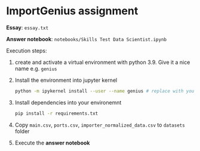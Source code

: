 # ImportGenius assignment

**Essay**: `essay.txt`

**Answer notebook**: `notebooks/Skills Test Data Scientist.ipynb`

Execution steps:

1. create and activate a virtual environment with python 3.9. Give it a nice name e.g. `genius`

2. Install the environment into jupyter kernel

    ```bash
    python -m ipykernel install --user --name genius # replace with your actual env name
    ```

3. Install dependencies into your environemnt
    ```bash
    pip install -r requirements.txt
    ```
4. Copy `main.csv`, `ports.csv`, `importer_normalized_data.csv` to `datasets` folder

5. Execute the **answer notebook**


